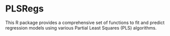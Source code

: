 # PLSRegs
This R package provides a comprehensive set of functions to fit and predict regression models using various Partial Least Squares (PLS) algorithms.
